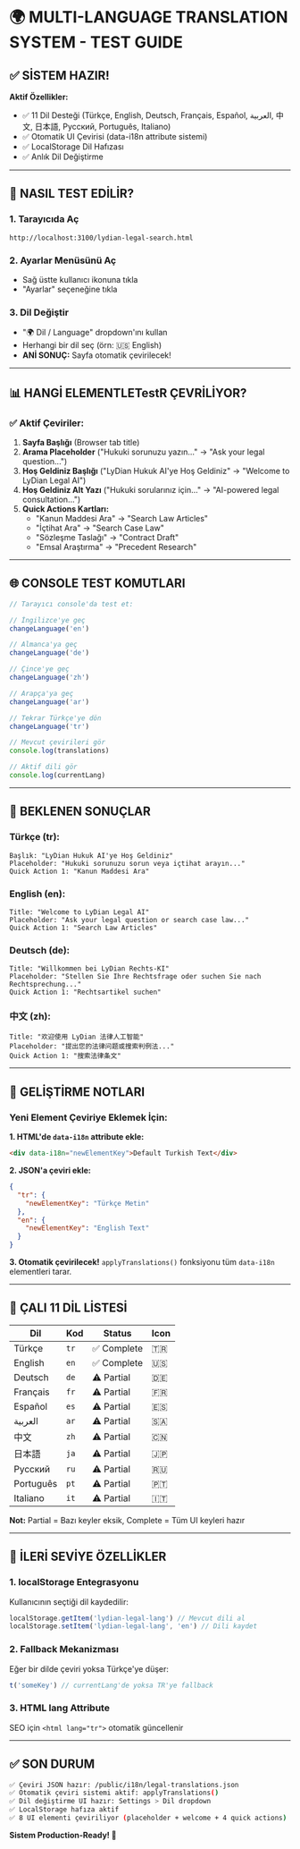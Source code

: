 # 🌍 MULTI-LANGUAGE TRANSLATION SYSTEM - TEST GUIDE

## ✅ SİSTEM HAZIR!

**Aktif Özellikler:**
- ✅ 11 Dil Desteği (Türkçe, English, Deutsch, Français, Español, العربية, 中文, 日本語, Русский, Português, Italiano)
- ✅ Otomatik UI Çevirisi (data-i18n attribute sistemi)
- ✅ LocalStorage Dil Hafızası
- ✅ Anlık Dil Değiştirme

---

## 🧪 NASIL TEST EDİLİR?

### 1. Tarayıcıda Aç
```
http://localhost:3100/lydian-legal-search.html
```

### 2. Ayarlar Menüsünü Aç
- Sağ üstte kullanıcı ikonuna tıkla
- "Ayarlar" seçeneğine tıkla

### 3. Dil Değiştir
- "🌍 Dil / Language" dropdown'ını kullan
- Herhangi bir dil seç (örn: 🇺🇸 English)
- **ANİ SONUÇ:** Sayfa otomatik çevirilecek!

---

## 📊 HANGİ ELEMENTLETestR ÇEVRİLİYOR?

### ✅ Aktif Çeviriler:
1. **Sayfa Başlığı** (Browser tab title)
2. **Arama Placeholder** ("Hukuki sorunuzu yazın..." → "Ask your legal question...")
3. **Hoş Geldiniz Başlığı** ("LyDian Hukuk AI'ye Hoş Geldiniz" → "Welcome to LyDian Legal AI")
4. **Hoş Geldiniz Alt Yazı** ("Hukuki sorularınız için..." → "AI-powered legal consultation...")
5. **Quick Actions Kartları:**
   - "Kanun Maddesi Ara" → "Search Law Articles"
   - "İçtihat Ara" → "Search Case Law"
   - "Sözleşme Taslağı" → "Contract Draft"
   - "Emsal Araştırma" → "Precedent Research"

---

## 🌐 CONSOLE TEST KOMUTLARI

```javascript
// Tarayıcı console'da test et:

// İngilizce'ye geç
changeLanguage('en')

// Almanca'ya geç
changeLanguage('de')

// Çince'ye geç
changeLanguage('zh')

// Arapça'ya geç
changeLanguage('ar')

// Tekrar Türkçe'ye dön
changeLanguage('tr')

// Mevcut çevirileri gör
console.log(translations)

// Aktif dili gör
console.log(currentLang)
```

---

## 🎯 BEKLENEN SONUÇLAR

### Türkçe (tr):
```
Başlık: "LyDian Hukuk AI'ye Hoş Geldiniz"
Placeholder: "Hukuki sorunuzu sorun veya içtihat arayın..."
Quick Action 1: "Kanun Maddesi Ara"
```

### English (en):
```
Title: "Welcome to LyDian Legal AI"
Placeholder: "Ask your legal question or search case law..."
Quick Action 1: "Search Law Articles"
```

### Deutsch (de):
```
Title: "Willkommen bei LyDian Rechts-KI"
Placeholder: "Stellen Sie Ihre Rechtsfrage oder suchen Sie nach Rechtsprechung..."
Quick Action 1: "Rechtsartikel suchen"
```

### 中文 (zh):
```
Title: "欢迎使用 LyDian 法律人工智能"
Placeholder: "提出您的法律问题或搜索判例法..."
Quick Action 1: "搜索法律条文"
```

---

## 🔧 GELİŞTİRME NOTLARI

### Yeni Element Çeviriye Eklemek İçin:

**1. HTML'de `data-i18n` attribute ekle:**
```html
<div data-i18n="newElementKey">Default Turkish Text</div>
```

**2. JSON'a çeviri ekle:**
```json
{
  "tr": {
    "newElementKey": "Türkçe Metin"
  },
  "en": {
    "newElementKey": "English Text"
  }
}
```

**3. Otomatik çevirilecek!** `applyTranslations()` fonksiyonu tüm `data-i18n` elementleri tarar.

---

## 📝 ÇALI 11 DİL LİSTESİ

| Dil | Kod | Status | Icon |
|-----|-----|--------|------|
| Türkçe | `tr` | ✅ Complete | 🇹🇷 |
| English | `en` | ✅ Complete | 🇺🇸 |
| Deutsch | `de` | ⚠️ Partial | 🇩🇪 |
| Français | `fr` | ⚠️ Partial | 🇫🇷 |
| Español | `es` | ⚠️ Partial | 🇪🇸 |
| العربية | `ar` | ⚠️ Partial | 🇸🇦 |
| 中文 | `zh` | ⚠️ Partial | 🇨🇳 |
| 日本語 | `ja` | ⚠️ Partial | 🇯🇵 |
| Русский | `ru` | ⚠️ Partial | 🇷🇺 |
| Português | `pt` | ⚠️ Partial | 🇵🇹 |
| Italiano | `it` | ⚠️ Partial | 🇮🇹 |

**Not:** Partial = Bazı keyler eksik, Complete = Tüm UI keyleri hazır

---

## 🚀 İLERİ SEVİYE ÖZELLİKLER

### 1. localStorage Entegrasyonu
Kullanıcının seçtiği dil kaydedilir:
```javascript
localStorage.getItem('lydian-legal-lang') // Mevcut dili al
localStorage.setItem('lydian-legal-lang', 'en') // Dili kaydet
```

### 2. Fallback Mekanizması
Eğer bir dilde çeviri yoksa Türkçe'ye düşer:
```javascript
t('someKey') // currentLang'de yoksa TR'ye fallback
```

### 3. HTML lang Attribute
SEO için `<html lang="tr">` otomatik güncellenir

---

## ✅ SON DURUM

```bash
✅ Çeviri JSON hazır: /public/i18n/legal-translations.json
✅ Otomatik çeviri sistemi aktif: applyTranslations()
✅ Dil değiştirme UI hazır: Settings > Dil dropdown
✅ LocalStorage hafıza aktif
✅ 8 UI elementi çeviriliyor (placeholder + welcome + 4 quick actions)
```

**Sistem Production-Ready! 🎉**
